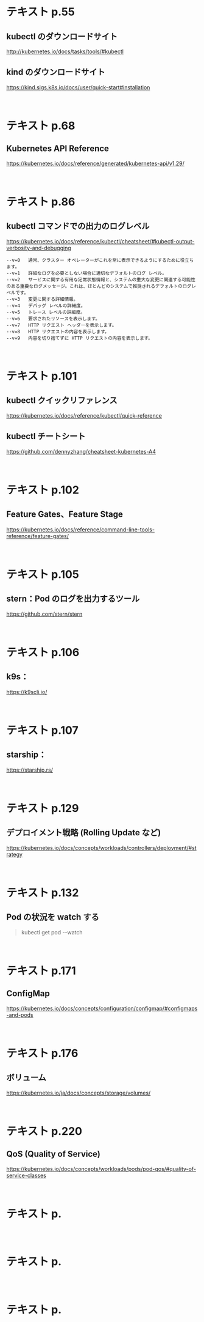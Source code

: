 # テキスト p.55
## kubectl のダウンロードサイト
http://kubernetes.io/docs/tasks/tools/#kubectl  

## kind のダウンロードサイト
https://kind.sigs.k8s.io/docs/user/quick-start#installation  

<br>

# テキスト p.68
## Kubernetes API Reference
https://kubernetes.io/docs/reference/generated/kubernetes-api/v1.29/  

<br>

# テキスト p.86
## kubectl コマンドでの出力のログレベル
https://kubernetes.io/docs/reference/kubectl/cheatsheet/#kubectl-output-verbosity-and-debugging  
```
--v=0	通常、クラスター オペレーターがこれを常に表示できるようにするために役立ちます。
--v=1	詳細なログを必要としない場合に適切なデフォルトのログ レベル。
--v=2	サービスに関する有用な定常状態情報と、システムの重大な変更に関連する可能性のある重要なログメッセージ。これは、ほとんどのシステムで推奨されるデフォルトのログレベルです。
--v=3	変更に関する詳細情報。
--v=4	デバッグ レベルの詳細度。
--v=5	トレース レベルの詳細度。
--v=6	要求されたリソースを表示します。
--v=7	HTTP リクエスト ヘッダーを表示します。
--v=8	HTTP リクエストの内容を表示します。
--v=9	内容を切り捨てずに HTTP リクエストの内容を表示します。
```

<br>

# テキスト p.101
## kubectl クイックリファレンス
https://kubernetes.io/docs/reference/kubectl/quick-reference  

## kubectl チートシート
https://github.com/dennyzhang/cheatsheet-kubernetes-A4

<br>

# テキスト p.102
## Feature Gates、Feature Stage
https://kubernetes.io/docs/reference/command-line-tools-reference/feature-gates/

<br>

# テキスト p.105
## stern：Pod のログを出力するツール
https://github.com/stern/stern

<br>

# テキスト p.106
## k9s：
https://k9scli.io/

<br>

# テキスト p.107
## starship：
https://starship.rs/

<br>

# テキスト p.129
## デプロイメント戦略 (Rolling Update など)
https://kubernetes.io/docs/concepts/workloads/controllers/deployment/#strategy

<br>

# テキスト p.132
## Pod の状況を watch する
> kubectl get pod --watch

<br>

# テキスト p.171
## ConfigMap
https://kubernetes.io/docs/concepts/configuration/configmap/#configmaps-and-pods

<br>

# テキスト p.176
## ボリューム
https://kubernetes.io/ja/docs/concepts/storage/volumes/

<br>

# テキスト p.220
## QoS (Quality of Service)
https://kubernetes.io/docs/concepts/workloads/pods/pod-qos/#quality-of-service-classes

<br>

# テキスト p.
## 


<br>

# テキスト p.
## 


<br>

# テキスト p.
## 


